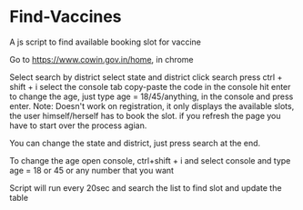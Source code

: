 # Find-Vaccines
A js script to find available booking slot for vaccine

Go to https://www.cowin.gov.in/home, in chrome

Select search by district
select state and district
click search
press ctrl + shift + i
select the console tab
copy-paste the code in the console
hit enter
to change the age, just type age = 18/45/anything, in the console
and press enter.
Note: Doesn't work on registration, it only displays the available slots,
the user himself/herself has to book the slot.
if you refresh the page you have to start over the process agian.

You can change the state and district, just press search at the end.

To change the age open console, ctrl+shift + i and select console and type
age = 18 or 45 or any number that you want

Script will run every 20sec and search the list to find slot and update the table
